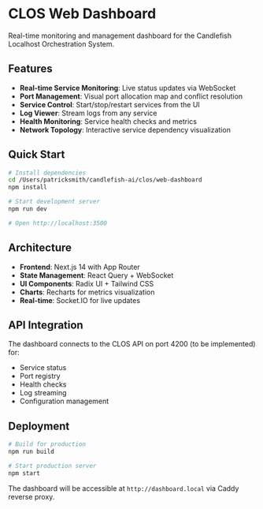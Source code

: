 # CLOS Web Dashboard

Real-time monitoring and management dashboard for the Candlefish Localhost Orchestration System.

## Features

- **Real-time Service Monitoring**: Live status updates via WebSocket
- **Port Management**: Visual port allocation map and conflict resolution
- **Service Control**: Start/stop/restart services from the UI
- **Log Viewer**: Stream logs from any service
- **Health Monitoring**: Service health checks and metrics
- **Network Topology**: Interactive service dependency visualization

## Quick Start

```bash
# Install dependencies
cd /Users/patricksmith/candlefish-ai/clos/web-dashboard
npm install

# Start development server
npm run dev

# Open http://localhost:3500
```

## Architecture

- **Frontend**: Next.js 14 with App Router
- **State Management**: React Query + WebSocket
- **UI Components**: Radix UI + Tailwind CSS
- **Charts**: Recharts for metrics visualization
- **Real-time**: Socket.IO for live updates

## API Integration

The dashboard connects to the CLOS API on port 4200 (to be implemented) for:
- Service status
- Port registry
- Health checks
- Log streaming
- Configuration management

## Deployment

```bash
# Build for production
npm run build

# Start production server
npm start
```

The dashboard will be accessible at `http://dashboard.local` via Caddy reverse proxy.